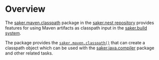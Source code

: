 # Overview

The [saker.maven.classpath](https://nest.saker.build/package/saker.maven.classpath) package in the [saker.nest repository](root:/saker.nest/index.html) provides features for using Maven artifacts as classpath input in the [saker.build system](root:/saker.build/index.html).

The package provides the [`saker.maven.classpath()`](/taskdoc/saker.maven.classpath.html) that can create a classpath object which can be used with the [saker.java.compiler](root:/saker.java.compiler/index.html) package and other related tasks.  

